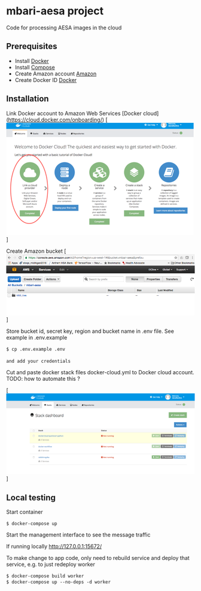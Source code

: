 # mbari-aesa project

Code for processing AESA images in the cloud

## Prerequisites

- Install [Docker](https://docs.docker.com/installation/)
- Install [Compose](https://docs.docker.com/compose/install/)
- Create Amazon account [Amazon](http://www.amazon.com/)
- Create Docker ID [Docker](http://hub.docker.com/)

## Installation

Link Docker account to Amazon Web Services [Docker cloud] (https://cloud.docker.com/onboarding/)
[![ Docker cloud link ](https://github.com/danellecline/mbari-aesa/raw/master/img/docker-cloud-screenshot.png)]

Create Amazon bucket
[![ Amazon bucket link ](https://github.com/danellecline/mbari-aesa/raw/master/img/aws-bucket.png)]

Store bucket id, secret key, region and bucket name in .env file. See example in .env.example

    $ cp .env.example .env
    
    and add your credentials

Cut and paste docker stack files docker-cloud.yml to Docker cloud account. TODO: how to automate this ?

[![ Cloud stack link ](https://github.com/danellecline/mbari-aesa/raw/master/img/docker-stack-screenshot.png)]

## Local testing

Start container

    $ docker-compose up  
    
Start the management interface to see the message traffic
    
If running locally http://127.0.0.1:15672/
    
To make change to app code, only need to rebuild service and deploy that service, e.g. to just redeploy worker

    $ docker-compose build worker
    $ docker-compose up --no-deps -d worker